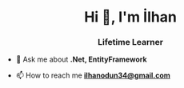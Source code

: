 <h1 align="center">Hi 👋, I'm İlhan</h1>
<h3 align="center">Lifetime Learner</h3>

- 💬 Ask me about **.Net, EntityFramework**

- 📫 How to reach me **ilhanodun34@gmail.com**
